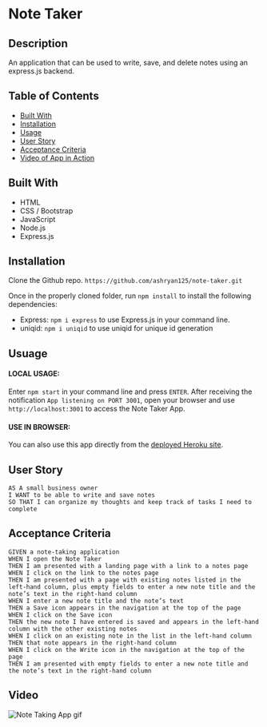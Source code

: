 # Note Taker

## Description
An application that can be used to write, save, and delete notes using an express.js backend.

## Table of Contents

* [Built With](#built-with)
* [Installation](#installation)
* [Usage](#usage)
* [User Story](#user-story)
* [Acceptance Criteria](#acceptance-criteria)
* [Video of App in Action](#video)

## Built With
* HTML
* CSS / Bootstrap
* JavaScript
* Node.js
* Express.js

## Installation
Clone the Github repo.
```https://github.com/ashryan125/note-taker.git```

Once in the properly cloned folder, run ```npm install``` to install the following dependencies:
 * Express:  ```npm i express``` to use Express.js in your command line.
 * uniqid: ```npm i uniqid``` to use uniqid for unique id generation


## Usuage
 #### **LOCAL USAGE:** 
 Enter ```npm start``` in your command line and press ```ENTER```. 
 After receiving the notification ```App listening on PORT 3001```, open your browser and use ```http://localhost:3001``` to access the Note Taker App. 
#### **USE IN BROWSER:**
You can also use this app directly from the [deployed Heroku site](https://lit-brushlands-27334.herokuapp.com/).
 
 
## User Story
```
AS A small business owner
I WANT to be able to write and save notes
SO THAT I can organize my thoughts and keep track of tasks I need to complete
```
  
## Acceptance Criteria
```
GIVEN a note-taking application
WHEN I open the Note Taker
THEN I am presented with a landing page with a link to a notes page
WHEN I click on the link to the notes page
THEN I am presented with a page with existing notes listed in the left-hand column, plus empty fields to enter a new note title and the note’s text in the right-hand column
WHEN I enter a new note title and the note’s text
THEN a Save icon appears in the navigation at the top of the page
WHEN I click on the Save icon
THEN the new note I have entered is saved and appears in the left-hand column with the other existing notes
WHEN I click on an existing note in the list in the left-hand column
THEN that note appears in the right-hand column
WHEN I click on the Write icon in the navigation at the top of the page
THEN I am presented with empty fields to enter a new note title and the note’s text in the right-hand column

```

## Video
![Note Taking App gif](#)

